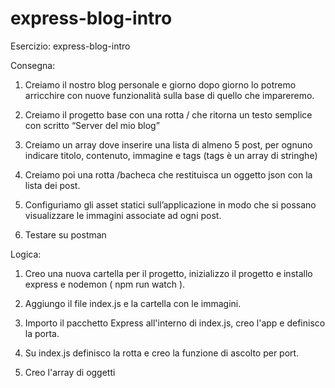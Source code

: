 # express-blog-intro
Esercizio: express-blog-intro

Consegna:
1. Creiamo il nostro blog personale e giorno dopo giorno lo potremo arricchire con nuove funzionalità sulla base di quello che impareremo.

2. Creiamo il progetto base con una rotta / che ritorna un testo semplice con scritto “Server del mio blog”

3. Creiamo un array dove inserire una lista di almeno 5 post, per ognuno indicare titolo, contenuto, immagine e tags (tags è un array di stringhe)

4. Creiamo poi una rotta /bacheca che restituisca un oggetto json con la lista dei post.

5. Configuriamo gli asset statici sull’applicazione in modo che si possano visualizzare le immagini associate ad ogni post.

6. Testare su postman

Logica:
1. Creo una nuova cartella per il progetto, inizializzo il progetto e installo express e nodemon ( npm run watch ).

2. Aggiungo il file index.js e la cartella con le immagini.

3. Importo il pacchetto Express all'interno di index.js, creo l'app e definisco la porta.

4. Su index.js definisco la rotta e creo la funzione di ascolto per port.   

5. Creo l'array di oggetti 